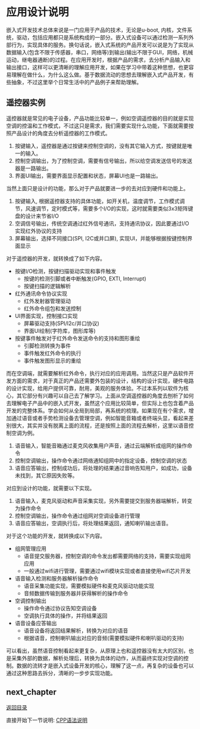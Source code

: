 # 应用设计说明

嵌入式开发技术总体来说是一门应用于产品的技术，无论是u-boot, 内核，文件系统，驱动，包括应用都只是系统构成的一部分。嵌入式设备可以通过检测一系列外部行为，实现具体的服务。换句话说，嵌入式系统的产品开发可以说是为了实现从数据输入(包含不限于传感器，串口，网络等)到输出(输出不限于GUI，网络，机械运动，继电器通断)的过程。在应用开发时，根据产品的需求，去分析产品输入和输出接口，这样可以更清晰的理解应用开发，如果在学习中带着这种思想，也更容易理解在做什么，为什么这么做。基于数据流动的思想去理解嵌入式产品开发，有些抽象，不过这里举个日常生活中的产品例子来帮助理解。

## 遥控器实例

遥控器就是常见的电子设备，产品功能比较单一，例如空调遥控器的目的就是实现空调的控温和工作模式，不过这只是需求，我们需要实现什么功能，下面就需要按照产品设计的角度去分析遥控器的工作模式。

1. 按键输入，遥控器是通过按键来控制空调的，没有其它输入方式，按键就是唯一的输入。
2. 控制空调输出，为了控制空调，需要有信号输出，所以给空调发送信号的发送器是一路输出。
3. 界面UI输出，需要界面显示配置和状态，屏幕UI也是一路输出。

当然上面只是设计的功能，那么对于产品就要进一步的去对应到硬件和功能上。

1. 按键输入, 根据遥控器支持的具体功能，如开关机，温度调节，工作模式调节，风速调节，定时模式等，需要多个I/O的实现，这时就需要类似3x3矩阵键盘的设计来节省I/O
2. 空调信号输出，传统空调通过红外信号通讯，支持通讯协议，因此要通过I/O实现红外协议的支持
3. 屏幕输出，选择不同接口(SPI, I2C或并口屏), 实现UI，并能够根据按键控制界面显示

对于遥控器的开发，就转换成了如下内容。

- 按键I/O检测，按键扫描驱动实现和事件触发
  - 按键的检测引脚或者中断触发(GPIO, EXTI, Interrupt)
  - 按键扫描的逻辑解析
- 红外通讯命令协议实现
  - 红外发射器管理驱动
  - 红外命令组包和发送控制
- UI界面实现，控制接口实现
  - 屏幕驱动支持(SPI/I2c/并口协议)
  - 界面UI绘制(字符库，图形库等)
- 按键事件触发对于红外命令发送命令的支持和图形重绘
  - 引脚检测转换为事件
  - 事件触发红外命令的执行
  - 事件触发图形显示的重绘

而在空调端，就需要解析红外命令，执行对应的应用调用。当然这只是产品软件开发方面的需求，对于真正的产品还需要外包装的设计，结构的设计实现，硬件电路的设计实现，给用户提供可靠，耐用，美观的服务体验。不过本系列以软件为核心，其它部分有兴趣可以自己去了解学习。上面从空调遥控器的角度去刨析了如何去理解电子产品中的嵌入式开发，虽然这个应用比较简单，但实际上也包含着产品开发的完整体系。学会如何从全局到局部，再系统的梳理。如果现在有个需求，增加通过语音或者手势检测设备去管理空调，例如智能音箱或者终端头显，看起来差别很大，其实并没有脱离上面的流程，还是按照上面的流程去解析，这里以语音控制空调为例。

1. 语音输入，智能音箱通过麦克风收集用户声音，通过云端解析成组网的操作命令
2. 控制空调输出，操作命令通过网络通知组网中的指定设备，控制空调的状态
3. 语音应答输出，控制成功后，将处理的结果通过音响告知用户，如成功，设备未找到，其它原因失败等。

对应到设计的功能，就需要以下实现。

1. 语音输入，麦克风驱动和声音采集实现，另外需要提交到服务器端解析，转变为操作命令
2. 控制空调输出，操作命令通过组网对空调设备进行管理
3. 语音应答输出，空调执行后，将处理结果返回，通知喇叭输出语音。

对于这个功能的开发，就转换成以下内容。

- 组网管理应用
  - 语音提交服务器，控制空调的命令发出都需要网络的支持，需要实现组网应用
  - 一般通过wifi进行管理，需要通过wifi模块实现或者直接使用wifi芯片开发
- 语音输入检测和服务器解析操作命令
  - 语音采集功能实现，需要模拟硬件和麦克风驱动功能实现
  - 音频数据传输到服务器并获得解析的操作命令
- 空调控制输出
  - 操作命令通过协议告知空调设备
  - 空调执行具体的操作，并将结果返回
- 语音设备应答输出
  - 语音设备将返回结果解析，转换为对应的语音
  - 根据语音，控制喇叭输出对应的音频(需要模拟硬件和喇叭驱动的支持)

可以看出，虽然语音控制看起来更复杂，从原理上也和遥控器没有太大的区别，也是采集外部的数据，解析处理后，转换为具体的动作，从而最终实现对空调的控制。数据的流转才是嵌入式设备开发的核心，理解了这一点，再复杂的设备也可以通过这种思路去拆分，清晰的一步步实现功能。

## next_chapter

[返回目录](../README.md)

直接开始下一节说明: [CPP语法说明](./ch04-01.cpp_grammar.md)
